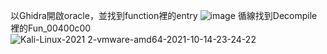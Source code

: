 以Ghidra開啟oracle，並找到function裡的entry
![image](https://user-images.githubusercontent.com/91378841/137347166-52704923-1f26-4eb8-a44e-89174497e04b.png)
循線找到Decompile裡的Fun_00400c00
![Kali-Linux-2021 2-vmware-amd64-2021-10-14-23-24-22](https://user-images.githubusercontent.com/91378841/137348475-4797c864-15a1-4999-8be6-46b6ad854b94.png)
